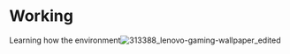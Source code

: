 # Working 
Learning how the environment![313388_lenovo-gaming-wallpaper_edited](https://github.com/user-attachments/assets/0626f6d8-d305-4620-94fe-c1cd34a6f097)

